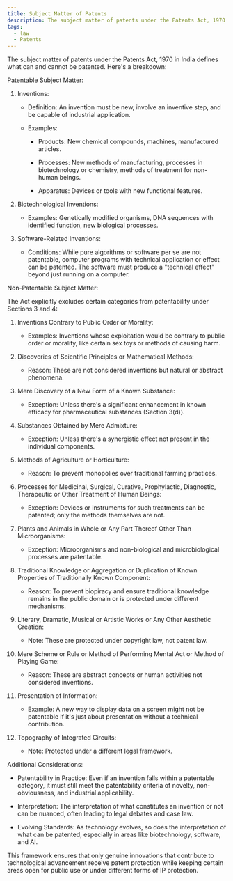 ```yaml
---
title: Subject Matter of Patents
description: The subject matter of patents under the Patents Act, 1970 in India defines what can and cannot be patented.
tags:
  - law
  - Patents
---
```


The subject matter of patents under the Patents Act, 1970 in India defines what can and cannot be patented. Here's a breakdown:

Patentable Subject Matter:

1. Inventions:

    - Definition: An invention must be new, involve an inventive step, and be capable of industrial application.

    - Examples:

        - Products: New chemical compounds, machines, manufactured articles.

        - Processes: New methods of manufacturing, processes in biotechnology or chemistry, methods of treatment for non-human beings.

        - Apparatus: Devices or tools with new functional features.

2. Biotechnological Inventions:

    - Examples: Genetically modified organisms, DNA sequences with identified function, new biological processes.

3. Software-Related Inventions:

    - Conditions: While pure algorithms or software per se are not patentable, computer programs with technical application or effect can be patented. The software must produce a "technical effect" beyond just running on a computer.

Non-Patentable Subject Matter:

The Act explicitly excludes certain categories from patentability under Sections 3 and 4:

1. Inventions Contrary to Public Order or Morality:

    - Examples: Inventions whose exploitation would be contrary to public order or morality, like certain sex toys or methods of causing harm.

2. Discoveries of Scientific Principles or Mathematical Methods:

    - Reason: These are not considered inventions but natural or abstract phenomena.

3. Mere Discovery of a New Form of a Known Substance:

    - Exception: Unless there's a significant enhancement in known efficacy for pharmaceutical substances (Section 3(d)).

4. Substances Obtained by Mere Admixture:

    - Exception: Unless there's a synergistic effect not present in the individual components.

5. Methods of Agriculture or Horticulture:

    - Reason: To prevent monopolies over traditional farming practices.

6. Processes for Medicinal, Surgical, Curative, Prophylactic, Diagnostic, Therapeutic or Other Treatment of Human Beings:

    - Exception: Devices or instruments for such treatments can be patented; only the methods themselves are not.

7. Plants and Animals in Whole or Any Part Thereof Other Than Microorganisms:

    - Exception: Microorganisms and non-biological and microbiological processes are patentable.

8. Traditional Knowledge or Aggregation or Duplication of Known Properties of Traditionally Known Component:

    - Reason: To prevent biopiracy and ensure traditional knowledge remains in the public domain or is protected under different mechanisms.

9. Literary, Dramatic, Musical or Artistic Works or Any Other Aesthetic Creation:

    - Note: These are protected under copyright law, not patent law.

10. Mere Scheme or Rule or Method of Performing Mental Act or Method of Playing Game:

    - Reason: These are abstract concepts or human activities not considered inventions.

11. Presentation of Information:

    - Example: A new way to display data on a screen might not be patentable if it's just about presentation without a technical contribution.

12. Topography of Integrated Circuits:

    - Note: Protected under a different legal framework.

Additional Considerations:

- Patentability in Practice: Even if an invention falls within a patentable category, it must still meet the patentability criteria of novelty, non-obviousness, and industrial applicability.

- Interpretation: The interpretation of what constitutes an invention or not can be nuanced, often leading to legal debates and case law.

- Evolving Standards: As technology evolves, so does the interpretation of what can be patented, especially in areas like biotechnology, software, and AI.

This framework ensures that only genuine innovations that contribute to technological advancement receive patent protection while keeping certain areas open for public use or under different forms of IP protection.
